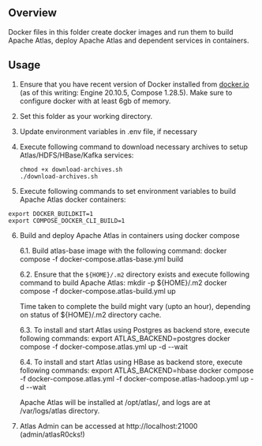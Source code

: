 <!---
Licensed to the Apache Software Foundation (ASF) under one
or more contributor license agreements.  See the NOTICE file
distributed with this work for additional information
regarding copyright ownership.  The ASF licenses this file
to you under the Apache License, Version 2.0 (the
"License"); you may not use this file except in compliance
with the License.  You may obtain a copy of the License at

  http://www.apache.org/licenses/LICENSE-2.0

Unless required by applicable law or agreed to in writing,
software distributed under the License is distributed on an
"AS IS" BASIS, WITHOUT WARRANTIES OR CONDITIONS OF ANY
KIND, either express or implied.  See the License for the
specific language governing permissions and limitations
under the License.
-->

## Overview

Docker files in this folder create docker images and run them to build Apache Atlas, deploy Apache Atlas and dependent services in containers.

## Usage

1. Ensure that you have recent version of Docker installed from [docker.io](http://www.docker.io) (as of this writing: Engine 20.10.5, Compose 1.28.5).
   Make sure to configure docker with at least 6gb of memory.

2. Set this folder as your working directory.

3. Update environment variables in .env file, if necessary

4. Execute following command to download necessary archives to setup Atlas/HDFS/HBase/Kafka services:
   ~~~
   chmod +x download-archives.sh
   ./download-archives.sh
   ~~~

5.  Execute following commands to set environment variables to build Apache Atlas docker containers:
   ~~~
   export DOCKER_BUILDKIT=1
   export COMPOSE_DOCKER_CLI_BUILD=1
   ~~~

6. Build and deploy Apache Atlas in containers using docker compose

   6.1. Build atlas-base image with the following command:
        docker compose -f docker-compose.atlas-base.yml build

   6.2. Ensure that the `${HOME}/.m2` directory exists and execute following command to build Apache Atlas:
        mkdir -p ${HOME}/.m2
        docker compose -f docker-compose.atlas-build.yml up

   Time taken to complete the build might vary (upto an hour), depending on status of ${HOME}/.m2 directory cache.

   6.3. To install and start Atlas using Postgres as backend store, execute following commands:
        export ATLAS_BACKEND=postgres
        docker compose -f docker-compose.atlas.yml up -d --wait

   6.4. To install and start Atlas using HBase as backend store, execute following commands:
        export ATLAS_BACKEND=hbase
        docker compose -f docker-compose.atlas.yml -f docker-compose.atlas-hadoop.yml up -d --wait

   Apache Atlas will be installed at /opt/atlas/, and logs are at /var/logs/atlas directory.

7. Atlas Admin can be accessed at http://localhost:21000 (admin/atlasR0cks!)

